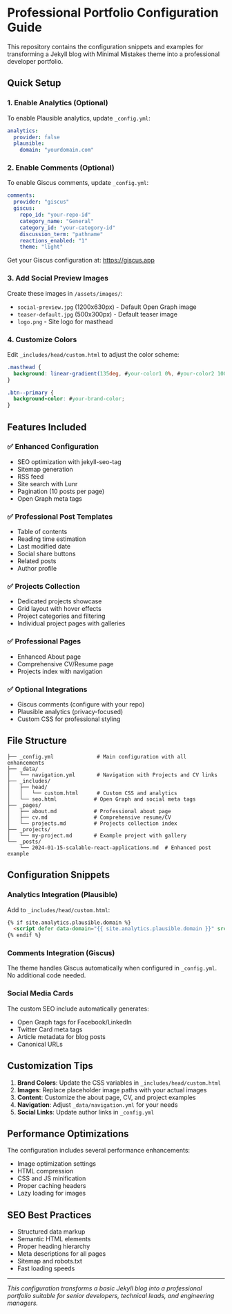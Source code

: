 # Professional Portfolio Configuration Guide

This repository contains the configuration snippets and examples for transforming a Jekyll blog with Minimal Mistakes theme into a professional developer portfolio.

## Quick Setup

### 1. Enable Analytics (Optional)

To enable Plausible analytics, update `_config.yml`:

```yaml
analytics:
  provider: false
  plausible:
    domain: "yourdomain.com"
```

### 2. Enable Comments (Optional)

To enable Giscus comments, update `_config.yml`:

```yaml
comments:
  provider: "giscus"
  giscus:
    repo_id: "your-repo-id"
    category_name: "General"
    category_id: "your-category-id"
    discussion_term: "pathname"
    reactions_enabled: "1"
    theme: "light"
```

Get your Giscus configuration at: https://giscus.app

### 3. Add Social Preview Images

Create these images in `/assets/images/`:
- `social-preview.jpg` (1200x630px) - Default Open Graph image
- `teaser-default.jpg` (500x300px) - Default teaser image  
- `logo.png` - Site logo for masthead

### 4. Customize Colors

Edit `_includes/head/custom.html` to adjust the color scheme:

```css
.masthead {
  background: linear-gradient(135deg, #your-color1 0%, #your-color2 100%);
}

.btn--primary {
  background-color: #your-brand-color;
}
```

## Features Included

### ✅ Enhanced Configuration
- SEO optimization with jekyll-seo-tag
- Sitemap generation
- RSS feed
- Site search with Lunr
- Pagination (10 posts per page)
- Open Graph meta tags

### ✅ Professional Post Templates
- Table of contents
- Reading time estimation
- Last modified date
- Social share buttons
- Related posts
- Author profile

### ✅ Projects Collection
- Dedicated projects showcase
- Grid layout with hover effects
- Project categories and filtering
- Individual project pages with galleries

### ✅ Professional Pages
- Enhanced About page
- Comprehensive CV/Resume page
- Projects index with navigation

### ✅ Optional Integrations
- Giscus comments (configure with your repo)
- Plausible analytics (privacy-focused)
- Custom CSS for professional styling

## File Structure

```
├── _config.yml              # Main configuration with all enhancements
├── _data/
│   └── navigation.yml       # Navigation with Projects and CV links
├── _includes/
│   ├── head/
│   │   └── custom.html      # Custom CSS and analytics
│   └── seo.html            # Open Graph and social meta tags
├── _pages/
│   ├── about.md            # Professional about page
│   ├── cv.md               # Comprehensive resume/CV
│   └── projects.md         # Projects collection index
├── _projects/
│   └── my-project.md       # Example project with gallery
└── _posts/
    └── 2024-01-15-scalable-react-applications.md  # Enhanced post example
```

## Configuration Snippets

### Analytics Integration (Plausible)

Add to `_includes/head/custom.html`:
```html
{% if site.analytics.plausible.domain %}
  <script defer data-domain="{{ site.analytics.plausible.domain }}" src="https://plausible.io/js/plausible.js"></script>
{% endif %}
```

### Comments Integration (Giscus)

The theme handles Giscus automatically when configured in `_config.yml`. No additional code needed.

### Social Media Cards

The custom SEO include automatically generates:
- Open Graph tags for Facebook/LinkedIn
- Twitter Card meta tags
- Article metadata for blog posts
- Canonical URLs

## Customization Tips

1. **Brand Colors**: Update the CSS variables in `_includes/head/custom.html`
2. **Images**: Replace placeholder image paths with your actual images
3. **Content**: Customize the about page, CV, and project examples
4. **Navigation**: Adjust `_data/navigation.yml` for your needs
5. **Social Links**: Update author links in `_config.yml`

## Performance Optimizations

The configuration includes several performance enhancements:
- Image optimization settings
- HTML compression
- CSS and JS minification
- Proper caching headers
- Lazy loading for images

## SEO Best Practices

- Structured data markup
- Semantic HTML elements
- Proper heading hierarchy
- Meta descriptions for all pages
- Sitemap and robots.txt
- Fast loading speeds

---

*This configuration transforms a basic Jekyll blog into a professional portfolio suitable for senior developers, technical leads, and engineering managers.*